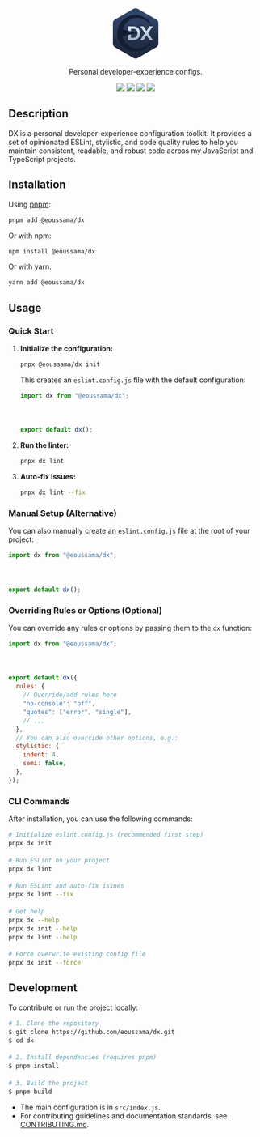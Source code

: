 <p align="center">
  <img width="100" src="https://github.com/eoussama/dx/blob/main/assets/logo.png?raw=true">
</p>

<p align="center">Personal developer-experience configs.</p>

<p align="center">
    <img src="https://img.shields.io/github/license/eoussama/dx" />
    <img src="https://github.com/eoussama/dx/actions/workflows/publish.yml/badge.svg" />
    <img src="https://img.shields.io/npm/v/%40eoussama%2Fdx" />
    <img src="https://img.shields.io/github/languages/code-size/eoussama/dx" />
</p>

## Description

DX is a personal developer-experience configuration toolkit. It provides a set of opinionated ESLint, stylistic, and code quality rules to help you maintain consistent, readable, and robust code across my JavaScript and TypeScript projects.

## Installation

Using [pnpm](https://pnpm.io):

```bash
pnpm add @eoussama/dx
```

Or with npm:

```bash
npm install @eoussama/dx
```

Or with yarn:

```bash
yarn add @eoussama/dx
```

## Usage

### Quick Start

1. **Initialize the configuration:**
   ```bash
   pnpx @eoussama/dx init
   ```

   This creates an `eslint.config.js` file with the default configuration:
   ```js
   import dx from "@eoussama/dx";



   export default dx();
   ```

2. **Run the linter:**
   ```bash
   pnpx dx lint
   ```

3. **Auto-fix issues:**
   ```bash
   pnpx dx lint --fix
   ```

### Manual Setup (Alternative)

You can also manually create an `eslint.config.js` file at the root of your project:

```js
import dx from "@eoussama/dx";



export default dx();
```

### Overriding Rules or Options (Optional)

You can override any rules or options by passing them to the `dx` function:

```js
import dx from "@eoussama/dx";



export default dx({
  rules: {
    // Override/add rules here
    "no-console": "off",
    "quotes": ["error", "single"],
    // ...
  },
  // You can also override other options, e.g.:
  stylistic: {
    indent: 4,
    semi: false,
  },
});
```

### CLI Commands

After installation, you can use the following commands:

```bash
# Initialize eslint.config.js (recommended first step)
pnpx dx init

# Run ESLint on your project
pnpx dx lint

# Run ESLint and auto-fix issues
pnpx dx lint --fix

# Get help
pnpx dx --help
pnpx dx init --help
pnpx dx lint --help

# Force overwrite existing config file
pnpx dx init --force
```

## Development

To contribute or run the project locally:

```bash
# 1. Clone the repository
$ git clone https://github.com/eoussama/dx.git
$ cd dx

# 2. Install dependencies (requires pnpm)
$ pnpm install

# 3. Build the project
$ pnpm build
```

- The main configuration is in `src/index.js`.
- For contributing guidelines and documentation standards, see [CONTRIBUTING.md](./CONTRIBUTING.md).
